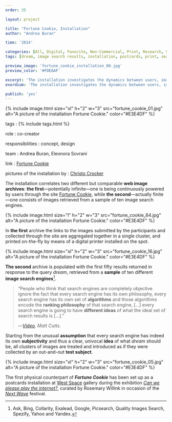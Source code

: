 ```yaml
---
order: 35

layout: project

title: "Fortune Cookie, Installation"
author: "Andrea Buran"

time: '2014'

categories: [All, Digital, Favorite, Non-Commercial, Print, Research, Static Image, Sundries]
tags: [dream, image search results, installation, postcards, print, search engines]

preview_image: 'fortune_cookie_installation_00.jpg'
preview_color: '#FDE6AF'

excerpt: 'The installation investigates the dynamics between users, images and image search engines in the current panorama of the Web.'
exordium: 'The installation investigates the dynamics between users, images and image search engines in the current panorama of the Web.'

publish: 'yes'
---
```


<div class="figures">
    {% include image.html 
        size="xl" 
        h="2" w="3" 
        src="fortune_cookie_01.jpg" 
        alt="A picture of the installation Fortune Cookie." 
        color="#E3E4DF" 
    %}
</div>

tags
: {% include tags.html %}

role
: co-creator

responsibilities
: concept, design

team
: Andrea Buran, Eleonora Sovrani

link
: [Fortune Cookie](http://fortune-cookie.andreaburan.com/ "Fortune Cookie site")

pictures of the installation by
: [Christo Crocker](http://christocrocker.blogspot.com.tr/ "Christo Crocker’s site")

The installation correlates two different but comparable **web image archives**: **the first**—potentially infinite—one is being continuously powered by users through the site [Fortune Cookie](http://fortune-cookie.andreaburan.com/ "Fortune Cookie site"), while **the second**—actually finite—one consists of images retrieved from a sample of ten image search engines.

<div class="figures">
    {% include image.html 
        size="l" 
        h="2" w="3" 
        src="fortune_cookie_64.jpg" 
        alt="A picture of the installation Fortune Cookie." 
        color="#E3E4DF" 
    %}
</div>

In **the first** archive the links to the images submitted by the participants and collected through the site are aggregated together in a single cluster, and printed on-the-fly by means of a digital printer installed on the spot.

<div class="figures">
    {% include image.html 
        size="xl" 
        h="2" w="3" 
        src="fortune_cookie_16.jpg" 
        alt="A picture of the installation Fortune Cookie." 
        color="#E3E4DF" 
    %}
</div>

**The second** archive is populated with the first fifty results returned in response to the query *dream*, retrieved from a **sample** of ten different **image search engines**[^search-engines].

> “People who think that search engines are completely objective ignore the fact that every search engine has its own philosophy, every search engine has its own set of **algorithms** and those algorithms encode the **ranking philosophy** of that search engine, […] every search engine is going to have **different ideas** of what the ideal set of search results is […].”
>
> —<cite>[Video](http://www.youtube.com/watch?v=6r7E-69MIOU "Matt Cutts on YouTube"), Matt Cutts.</cite>

Starting from the unusual **assumption** that every search engine has indeed its own **subjectivity** and thus a clear, univocal **idea** of what *dream* should be, all clusters of images are treated and introduced as if they were collected by an out-and-out **test subject**.

<div class="figures">
    {% include image.html 
        size="xl" 
        h="2" w="3" 
        src="fortune_cookie_05.jpg" 
        alt="A picture of the installation Fortune Cookie." 
        color="#E3E4DF" 
    %}
</div>

[^search-engines]: Ask, Bing, Collarity, Exalead, Google, Picsearch, Quality Images Search, Spezify, Yahoo and Yandex.

The first physical counterpart of ***Fortune Cookie*** has been set up as a postcards installation at [West Space](http://westspace.org.au/ "The West Space gallery site") gallery during the exhibition *[Can we please play the internet?](http://canwepleaseplaytheinter.net/ "Can we please play the internet / Exhibition site")*, curated by Rosemary Willink in occasion of the *[Next Wave](http://nextwave.org.au "The Next Wave festival site")* festival.


